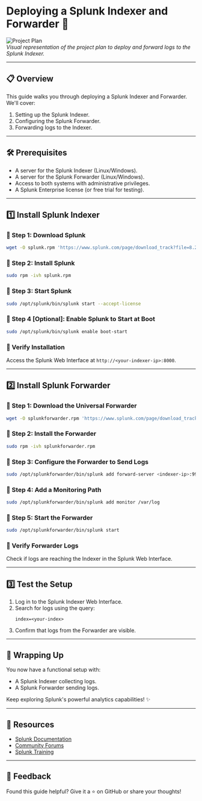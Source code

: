 # Deploying a Splunk Indexer and Forwarder 🚀

![Project Plan](https://via.placeholder.com/800x400.png?text=Project+Plan)  
*Visual representation of the project plan to deploy and forward logs to the Splunk Indexer.*

---

## 📋 Overview
This guide walks you through deploying a Splunk Indexer and Forwarder. We'll cover:

1. Setting up the Splunk Indexer.
2. Configuring the Splunk Forwarder.
3. Forwarding logs to the Indexer.

---

## 🛠️ Prerequisites

- A server for the Splunk Indexer (Linux/Windows).
- A server for the Splunk Forwarder (Linux/Windows).
- Access to both systems with administrative privileges.
- A Splunk Enterprise license (or free trial for testing).

---

## 1️⃣ Install Splunk Indexer

### 🔧 Step 1: Download Splunk
```bash
wget -O splunk.rpm 'https://www.splunk.com/page/download_track?file=8.2.3/linux/splunk-8.2.3.rpm'
```

### 🔧 Step 2: Install Splunk
```bash
sudo rpm -ivh splunk.rpm
```

### 🔧 Step 3: Start Splunk
```bash
sudo /opt/splunk/bin/splunk start --accept-license
```

### 🔧 Step 4 [Optional]: Enable Splunk to Start at Boot
```bash
sudo /opt/splunk/bin/splunk enable boot-start
```

### 🎉 Verify Installation
Access the Splunk Web Interface at `http://<your-indexer-ip>:8000`.

---

## 2️⃣ Install Splunk Forwarder

### 🔧 Step 1: Download the Universal Forwarder
```bash
wget -O splunkforwarder.rpm 'https://www.splunk.com/page/download_track?file=8.2.3/linux/splunkforwarder-8.2.3.rpm'
```

### 🔧 Step 2: Install the Forwarder
```bash
sudo rpm -ivh splunkforwarder.rpm
```

### 🔧 Step 3: Configure the Forwarder to Send Logs
```bash
sudo /opt/splunkforwarder/bin/splunk add forward-server <indexer-ip>:9997 -auth admin:changeme
```

### 🔧 Step 4: Add a Monitoring Path
```bash
sudo /opt/splunkforwarder/bin/splunk add monitor /var/log
```

### 🔧 Step 5: Start the Forwarder
```bash
sudo /opt/splunkforwarder/bin/splunk start
```

### 🎉 Verify Forwarder Logs
Check if logs are reaching the Indexer in the Splunk Web Interface.

---

## 3️⃣ Test the Setup

1. Log in to the Splunk Indexer Web Interface.
2. Search for logs using the query:
   ```spl
   index=<your-index>
   ```
3. Confirm that logs from the Forwarder are visible.

---

## 🤝 Wrapping Up
You now have a functional setup with:

- A Splunk Indexer collecting logs.
- A Splunk Forwarder sending logs.

Keep exploring Splunk's powerful analytics capabilities! ✨

---

## 📘 Resources
- [Splunk Documentation](https://docs.splunk.com)
- [Community Forums](https://community.splunk.com)
- [Splunk Training](https://www.splunk.com/en_us/training.html)

---

## 🌟 Feedback
Found this guide helpful? Give it a ⭐ on GitHub or share your thoughts!

